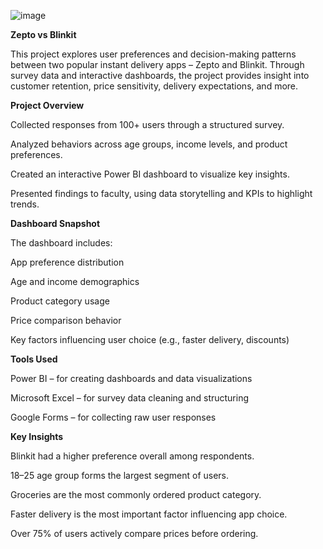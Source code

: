 ![image](https://github.com/user-attachments/assets/849846d5-c15c-4bea-9136-8ab3ee584aec)

  **Zepto vs Blinkit**

This project explores user preferences and decision-making patterns between two popular instant delivery apps – Zepto and Blinkit. Through survey data and interactive dashboards, the project provides insight into customer retention, price sensitivity, delivery expectations, and more.

  **Project Overview**
  
Collected responses from 100+ users through a structured survey.

Analyzed behaviors across age groups, income levels, and product preferences.

Created an interactive Power BI dashboard to visualize key insights.

Presented findings to faculty, using data storytelling and KPIs to highlight trends.

  **Dashboard Snapshot**
  
The dashboard includes:

App preference distribution

Age and income demographics

Product category usage

Price comparison behavior

Key factors influencing user choice (e.g., faster delivery, discounts)

  **Tools Used**
  
Power BI – for creating dashboards and data visualizations

Microsoft Excel – for survey data cleaning and structuring

Google Forms – for collecting raw user responses

  **Key Insights**
  
Blinkit had a higher preference overall among respondents.

18–25 age group forms the largest segment of users.

Groceries are the most commonly ordered product category.

Faster delivery is the most important factor influencing app choice.

Over 75% of users actively compare prices before ordering.
